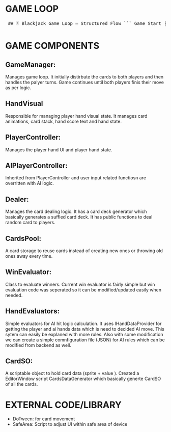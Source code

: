 # GAME LOOP

<pre lang="markdown"> ## 🃏 Blackjack Game Loop – Structured Flow ``` Game Start ├── Dealer uses DeckGenerator to create and shuffle the card deck. ├── GameManager deals initial cards to each player (e.g., 2 cards each). │ ├── Main Game Loop (per round) │ ├── Loop Start │ │ │ ├── For each player (including dealer, if acting separately) │ │ ├── GameManager gives turn to the player. │ │ ├── Wait for player input (Hit or Stand). │ │ ├── Process the input: │ │ │ ├── If Hit → deal card, update hand. │ │ │ ├── If Stand → end turn. │ │ ├── Check game state (e.g., bust, blackjack, max cards). │ │ ├── If game ends early → break loop to Result phase. │ │ │ ├── After all players finish or game ends │ │ ├── GameManager checks for final state (dealer logic, rules). │ │ └── Transition to result mode. │ ├── GameManager displays the result (Win/Lose/Tie). ├── Wait for user to start new round or exit. └── Loop End (next round or game over) ``` </pre>

# GAME COMPONENTS

## GameManager:

Manages game loop. It initially distirbute the cards to both players and then handles the palyer turns. Game continues until both players finis their move as per logic.

## HandVisual

Responsible for managing player hand visual state. It manages card animations, card stack, hand score text and hand state.

## PlayerController:

Manages the player hand UI and player hand state.

## AIPlayerController:

Inherited from PlayerController and user input related functiosn are overritten with AI logic.

## Dealer:

Manages the card dealing logic. It has a card deck generator which basically generates a suffled card deck. It has public functions to deal random card to players.

## CardsPool:

A card storage to reuse cards instead of creating new ones or throwing old ones away every time.

## WinEvaluator:

Class to evaluate winners. Current win evaluator is fairly simple but win evaluation code was seperated so it can be modified/updated easily when needed.

## HandEvaluators:

Simple evaluators for AI hit logic calculation. It uses IHandDataProvider for getting the player and ai hands data which is need to decided AI move.
This sytem can easily be explaned with more rules. Also with some modification we can create a simple comnfiguration file (JSON) for AI rules which can be modified from backend as well.

## CardSO:

A scriptable object to hold card data (sprite + value ). Created a EditorWindow script CardsDataGenerator which basically generte CardSO of all the cards.

# EXTERNAL CODE/LIBRARY

- DoTween: for card movement
- SafeArea: Script to adjust UI within safe area of device
